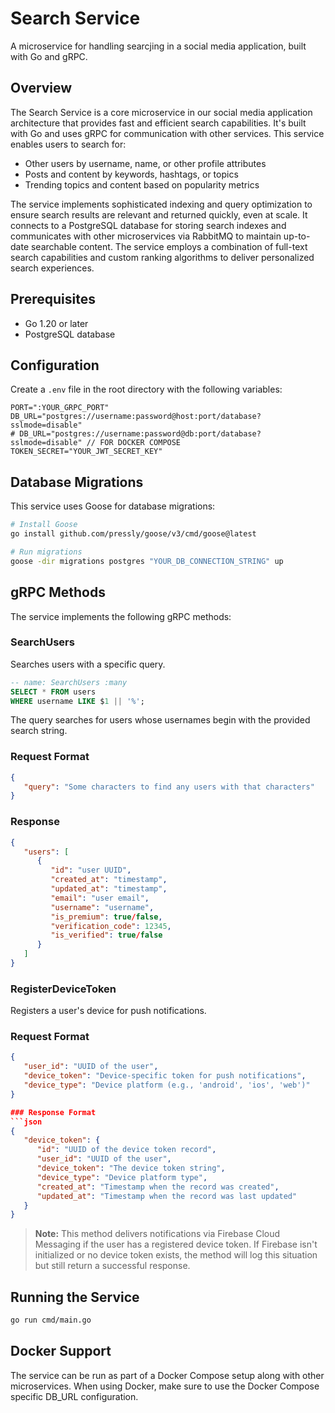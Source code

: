 # Search Service

A microservice for handling searcjing in a social media application, built with Go and gRPC.

## Overview

The Search Service is a core microservice in our social media application architecture that provides fast and efficient search capabilities. It's built with Go and uses gRPC for communication with other services. This service enables users to search for:

- Other users by username, name, or other profile attributes
- Posts and content by keywords, hashtags, or topics
- Trending topics and content based on popularity metrics

The service implements sophisticated indexing and query optimization to ensure search results are relevant and returned quickly, even at scale. It connects to a PostgreSQL database for storing search indexes and communicates with other microservices via RabbitMQ to maintain up-to-date searchable content. The service employs a combination of full-text search capabilities and custom ranking algorithms to deliver personalized search experiences.

## Prerequisites

- Go 1.20 or later
- PostgreSQL database

## Configuration

Create a `.env` file in the root directory with the following variables:

```
PORT=":YOUR_GRPC_PORT"
DB_URL="postgres://username:password@host:port/database?sslmode=disable"
# DB_URL="postgres://username:password@db:port/database?sslmode=disable" // FOR DOCKER COMPOSE
TOKEN_SECRET="YOUR_JWT_SECRET_KEY"
```

## Database Migrations

This service uses Goose for database migrations:

```bash
# Install Goose
go install github.com/pressly/goose/v3/cmd/goose@latest

# Run migrations
goose -dir migrations postgres "YOUR_DB_CONNECTION_STRING" up
```
## gRPC Methods

The service implements the following gRPC methods:

### SearchUsers

Searches users with a specific query.

```sql
-- name: SearchUsers :many
SELECT * FROM users
WHERE username LIKE $1 || '%';
```

The query searches for users whose usernames begin with the provided search string.

### Request Format

```json
{
   "query": "Some characters to find any users with that characters"
}
```
### Response

```json
{
   "users": [
      {
         "id": "user UUID",
         "created_at": "timestamp",
         "updated_at": "timestamp",
         "email": "user email",
         "username": "username",
         "is_premium": true/false,
         "verification_code": 12345,
         "is_verified": true/false
      }
   ]
}
```

### RegisterDeviceToken

Registers a user's device for push notifications.

### Request Format

```json
{
   "user_id": "UUID of the user",
   "device_token": "Device-specific token for push notifications",
   "device_type": "Device platform (e.g., 'android', 'ios', 'web')"
}

### Response Format
```json
{
   "device_token": {
      "id": "UUID of the device token record",
      "user_id": "UUID of the user",
      "device_token": "The device token string",
      "device_type": "Device platform type",
      "created_at": "Timestamp when the record was created",
      "updated_at": "Timestamp when the record was last updated"
   }
}
```

> **Note:** This method delivers notifications via Firebase Cloud Messaging if the user has a registered device token. If Firebase isn't initialized or no device token exists, the method will log this situation but still return a successful response.


## Running the Service

```bash
go run cmd/main.go
```

## Docker Support

The service can be run as part of a Docker Compose setup along with other microservices. When using Docker, make sure to use the Docker Compose specific DB_URL configuration.